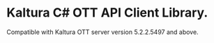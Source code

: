 # Kaltura C# OTT API Client Library.
Compatible with Kaltura OTT server version 5.2.2.5497 and above.
